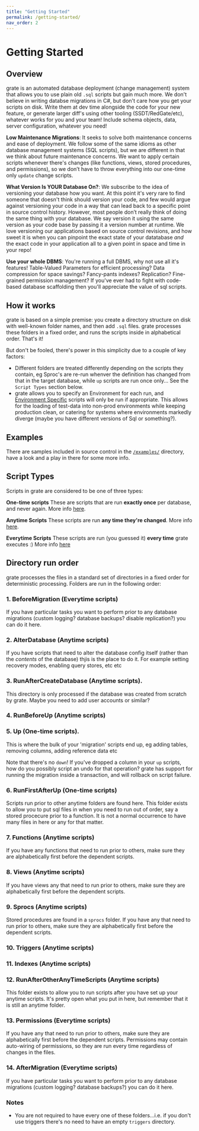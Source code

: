 ```yaml
---
title: "Getting Started"
permalink: /getting-started/
nav_order: 2
---
```


# Getting Started

## Overview

grate is an automated database deployment (change management) system that allows you to use plain old `.sql` scripts but gain much more.  We don't believe in writing databse migrations in C#, but don't care how you get your scripts on disk.  Write them at dev time alongside the code for your new feature, or generate larger diff's using other tooling (SSDT/RedGate/etc), whatever works for you and your team!  Include schema objects, data, server configuration, whatever you need!

**Low Maintenance Migrations**: It seeks to solve both maintenance concerns and ease of deployment. We follow some of the same idioms as other database management systems (SQL scripts), but we are different in that we think about future maintenance concerns. We want to apply certain scripts whenever there's changes (like functions, views, stored procedures, and permissions), so we don’t have to throw everything into our one-time only `update` change scripts.

**What Version Is YOUR Database On?**: We subscribe to the idea of versioning your database how you want. At this point it's very rare to find someone that doesn't think should version your code, and few would argue against versioning your code in a way that can lead back to a specific point in source control history. However, most people don’t really think of doing the same thing with your database. We say version it using the same version as your code base by passing it a version number at runtime.  We love versioning our applications based on source control revisions, and how sweet it is when you can pinpoint the exact state of your datatabase _and_ the exact code in your application all to a given point in space and time in your repo!

**Use your whole DBMS**: You're running a full DBMS, why not use all it's features!  Table-Valued Parameters for efficient processing? Data compression for space savings?  Fancy-pants indexes?  Replication? Fine-grained permission management?  If you've ever had to fight with code-based database scaffolding then you'll appreciate the value of sql scripts.

## How it works

grate is based on a simple premise: you create a directory structure on disk with well-known folder names, and then add `.sql` files.  grate processes these folders in a fixed order, and runs the scripts inside in alphabetical order.  That's it!

But don't be fooled, there's power in this simplicity due to a couple of key factors:
- Different folders are treated differently depending on the scripts they contain, eg Sproc's are re-run whenver the definition has changed from that in the target database, while `up` scripts are run once only... See the `Script Types` section below.
- grate allows you to specify an Environment for each run, and [Environment Specific](EnvironmentScripts.md) scripts will only be run if appropriate.  This allows for the loading of test-data into non-prod environments while keeping production clean, or catering for systems where environments markedly diverge (maybe you have different versions of Sql or something?).

## Examples

There are samples included in source control in the [`/examples/`](https://github.com/erikbra/grate/examples) directory, have a look and a play in there for some more info.

## Script Types

Scripts in grate are considered to be one of three types:

**One-time scripts**
These are scripts that are run **exactly once** per database, and never again.  More info [here](ScriptTypes/OneTimeScripts.md).

**Anytime Scripts**
These scripts are run **any time they're changed**.  More info [here](ScriptTypes/AnytimeScripts.md).

**Everytime Scripts**
These scripts are run (you guessed it) **every time** grate executes :)  More info [here](ScriptTypes/EverytimeScripts.md)

## Directory run order

grate processes the files in a standard set of directories in a fixed order for deterministic processing.  Folders are run in the following order:

### 1. BeforeMigration (Everytime scripts)
If you have particular tasks you want to perform prior to any database migrations (custom logging? database backups? disable replication?) you can do it here.

### 2. AlterDatabase (Anytime scripts)
If you have scripts that need to alter the database config itself (rather than the _contents_ of the database) thjis is the place to do it.  For example setting recovery modes, enabling query stores, etc etc

### 3. RunAfterCreateDatabase (Anytime scripts).
This directory is only processed if the database was created from scratch by grate.  Maybe you need to add user accounts or similar?

### 4. RunBeforeUp (Anytime scripts)

### 5. Up (One-time scripts).  
This is where the bulk of your 'migration' scripts end up, eg adding tables, removing columns, adding reference data etc

Note that there's no `down`!  If you've dropped a column in your `up` scripts, how do you possibly script an undo for that operation?  grate has support for running the migration inside a transaction, and will rollback on script failure.

### 6. RunFirstAfterUp (One-time scripts)
Scripts run prior to other anytime folders are found here. This folder exists to allow you to put sql files in when you need to run out of order, say a stored procecure prior to a function. It is not a normal occurrence to have many files in here or any for that matter.

### 7. Functions (Anytime scripts)
If you have any functions that need to run prior to others, make sure they are alphabetically first before the dependent scripts.

### 8. Views (Anytime scripts)
If you have views any that need to run prior to others, make sure they are alphabetically first before the dependent scripts.

### 9. Sprocs (Anytime scripts)
Stored procedures are found in a `sprocs` folder. If you have any that need to run prior to others, make sure they are alphabetically first before the dependent scripts.

### 10. Triggers (Anytime scripts)

### 11. Indexes (Anytime scripts)

### 12. RunAfterOtherAnyTimeScripts (Anytime scripts)
This folder exists to allow you to run scripts after you have set up your anytime scripts. It's pretty open what you put in here, but remember that it is still an anytime folder.

### 13. Permissions (Everytime scripts)
If you have any that need to run prior to others, make sure they are alphabetically first before the dependent scripts.
Permissions may contain auto-wiring of permissions, so they are run every time regardless of changes in the files.

### 14. AfterMigration (Everytime scripts)
If you have particular tasks you want to perform prior to any database migrations (custom logging? database backups?) you can do it here.

### Notes
- You are not required to have every one of these folders...i.e. if you don't use triggers there's no need to have an empty     `triggers` directory.
